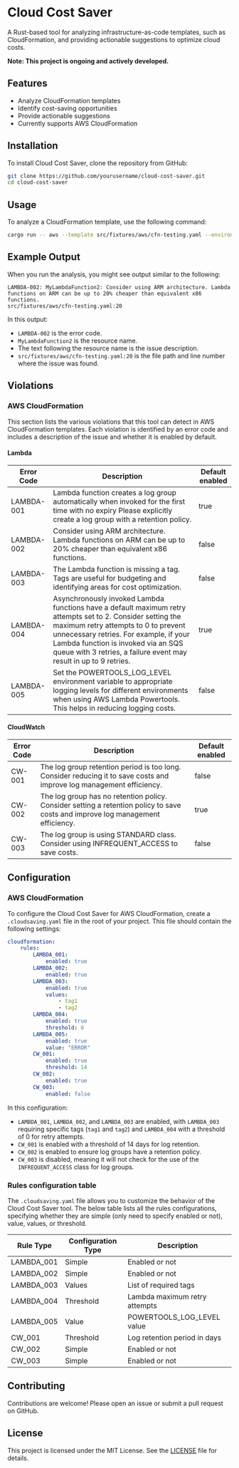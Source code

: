 # Cloud Cost Saver

A Rust-based tool for analyzing infrastructure-as-code templates, such as CloudFormation, and providing actionable suggestions to optimize cloud costs.

**Note: This project is ongoing and actively developed.**

## Features

- Analyze CloudFormation templates
- Identify cost-saving opportunities
- Provide actionable suggestions
- Currently supports AWS CloudFormation

## Installation

To install Cloud Cost Saver, clone the repository from GitHub:

```sh
git clone https://github.com/yourusername/cloud-cost-saver.git
cd cloud-cost-saver
```

## Usage

To analyze a CloudFormation template, use the following command:

```sh
cargo run -- aws --template src/fixtures/aws/cfn-testing.yaml --environment default --samconfig src/fixtures/aws/samconfig.toml --config .cloudsaving.yaml
```

## Example Output

When you run the analysis, you might see output similar to the following:

```
LAMBDA-002: MyLambdaFunction2: Consider using ARM architecture. Lambda functions on ARM can be up to 20% cheaper than equivalent x86 functions.
src/fixtures/aws/cfn-testing.yaml:20
```

In this output:
- `LAMBDA-002` is the error code.
- `MyLambdaFunction2` is the resource name.
- The text following the resource name is the issue description.
- `src/fixtures/aws/cfn-testing.yaml:20` is the file path and line number where the issue was found.

## Violations

### AWS CloudFormation

This section lists the various violations that this tool can detect in AWS CloudFormation templates. Each violation is identified by an error code and includes a description of the issue and whether it is enabled by default.

#### Lambda
| Error Code | Description | Default enabled |
|------------|-------------|-----------------|
| LAMBDA-001 | Lambda function creates a log group automatically when invoked for the first time with no expiry Please explicitly create a log group with a retention policy.| true |
| LAMBDA-002 | Consider using ARM architecture. Lambda functions on ARM can be up to 20% cheaper than equivalent x86 functions. | false |
| LAMBDA-003 | The Lambda function is missing a tag. Tags are useful for budgeting and identifying areas for cost optimization. | false |
| LAMBDA-004 | Asynchronously invoked Lambda functions have a default maximum retry attempts set to 2. Consider setting the maximum retry attempts to 0 to prevent unnecessary retries. For example, if your Lambda function is invoked via an SQS queue with 3 retries, a failure event may result in up to 9 retries. | true |
| LAMBDA-005 | Set the POWERTOOLS_LOG_LEVEL environment variable to appropriate logging levels for different environments when using AWS Lambda Powertools. This helps in reducing logging costs. | false |

#### CloudWatch

| Error Code | Description | Default enabled |
|------------|-------------|-----------------|
| CW-001 | The log group retention period is too long. Consider reducing it to save costs and improve log management efficiency. | false |
| CW-002 | The log group has no retention policy. Consider setting a retention policy to save costs and improve log management efficiency. | true |
| CW-003 | The log group is using STANDARD class. Consider using INFREQUENT_ACCESS to save costs. | false |

## Configuration

### AWS CloudFormation

To configure the Cloud Cost Saver for AWS CloudFormation, create a `.cloudsaving.yaml` file in the root of your project. This file should contain the following settings:

```yaml
cloudformation:
    rules:
        LAMBDA_001:
            enabled: true
        LAMBDA_002:
            enabled: true
        LAMBDA_003:
            enabled: true
            values:
                - tag1
                - tag2
        LAMBDA_004:
            enabled: true
            threshold: 0
        LAMBDA_005:
            enabled: true
            value: "ERROR"
        CW_001:
            enabled: true
            threshold: 14
        CW_002:
            enabled: true
        CW_003:
            enabled: false
```

In this configuration:
- `LAMBDA_001`, `LAMBDA_002`, and `LAMBDA_003` are enabled, with `LAMBDA_003` requiring specific tags (`tag1` and `tag2`) and `LAMBDA_004` with a threshold of 0 for retry attempts.
- `CW_001` is enabled with a threshold of 14 days for log retention.
- `CW_002` is enabled to ensure log groups have a retention policy.
- `CW_003` is disabled, meaning it will not check for the use of the `INFREQUENT_ACCESS` class for log groups.

### Rules configuration table

The `.cloudsaving.yaml` file allows you to customize the behavior of the Cloud Cost Saver tool. The below table lists all the rules configurations, specifying whether they are simple (only need to specify enabled or not), value, values, or threshold.

| Rule Type | Configuration Type | Description |
|-----------|--------------------|-------------|
| LAMBDA_001 | Simple             | Enabled or not |
| LAMBDA_002 | Simple             | Enabled or not |
| LAMBDA_003 | Values             | List of required tags |
| LAMBDA_004 | Threshold          | Lambda maximum retry attempts |
| LAMBDA_005 | Value              | POWERTOOLS_LOG_LEVEL value |
| CW_001     | Threshold          | Log retention period in days |
| CW_002     | Simple             | Enabled or not |
| CW_003     | Simple             | Enabled or not |

## Contributing

Contributions are welcome! Please open an issue or submit a pull request on GitHub.

## License

This project is licensed under the MIT License. See the [LICENSE](LICENSE) file for details.